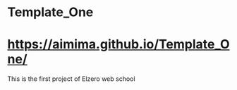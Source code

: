 # Template_One

# https://aimima.github.io/Template_One/

This is the first project of Elzero web school
